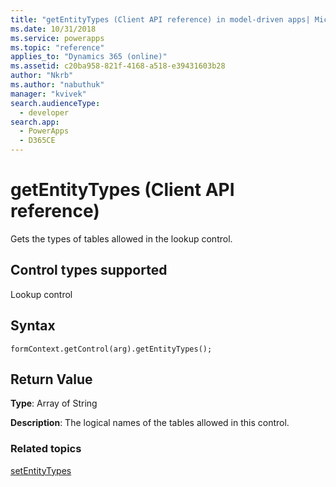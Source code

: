 ```yaml
---
title: "getEntityTypes (Client API reference) in model-driven apps| MicrosoftDocs"
ms.date: 10/31/2018
ms.service: powerapps
ms.topic: "reference"
applies_to: "Dynamics 365 (online)"
ms.assetid: c20ba958-821f-4168-a518-e39431603b28
author: "Nkrb"
ms.author: "nabuthuk"
manager: "kvivek"
search.audienceType: 
  - developer
search.app: 
  - PowerApps
  - D365CE
---
```

# getEntityTypes (Client API reference)



Gets the types of tables allowed in the lookup control. 

## Control types supported

Lookup control

## Syntax

`formContext.getControl(arg).getEntityTypes();`

## Return Value

**Type**: Array of String

**Description**: The logical names of the tables allowed in this control.

### Related topics

[setEntityTypes](setEntityTypes.md)
